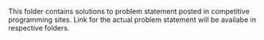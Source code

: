 This folder contains solutions to problem statement posted in competitive programming sites.
Link for the actual problem statement will be availabe in respective folders.
